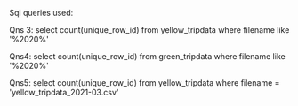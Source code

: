 Sql queries used:

Qns 3:
select count(unique_row_id) from yellow_tripdata where filename like '%2020%'

Qns4:
select count(unique_row_id) from green_tripdata where filename like '%2020%'

Qns5:
select count(unique_row_id) from yellow_tripdata where filename = 'yellow_tripdata_2021-03.csv'